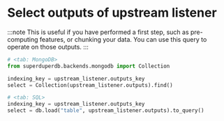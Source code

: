 # Select outputs of upstream listener

:::note
This is useful if you have performed a first step, such as pre-computing 
features, or chunking your data. You can use this query to 
operate on those outputs.
:::


```python
# <tab: MongoDB>
from superduperdb.backends.mongodb import Collection

indexing_key = upstream_listener.outputs_key
select = Collection(upstream_listener.outputs).find()
```


```python
# <tab: SQL>
indexing_key = upstream_listener.outputs_key
select = db.load("table", upstream_listener.outputs).to_query()
```
